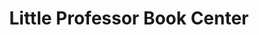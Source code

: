 ---
title: "Little Professor Book Center"
url: /athens/little-professor-book-center/
shop: books
---